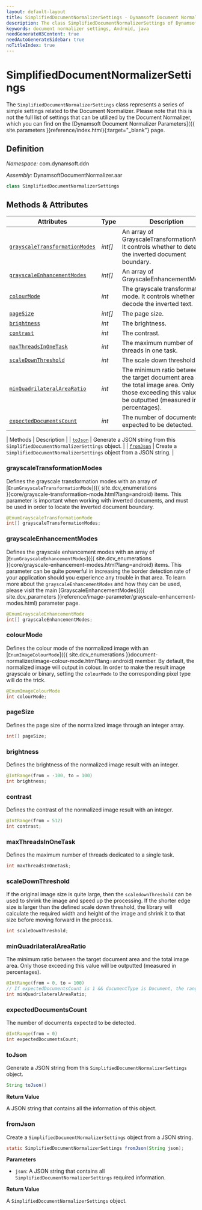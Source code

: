 ```yaml
---
layout: default-layout
title: SimplifiedDocumentNormalizerSettings - Dynamsoft Document Normalizer module Android Edition API Reference
description: The class SimplifiedDocumentNormalizerSettings of Dynamsoft Document Normalizer module Android edition represents the simplified document normalizer settings.
keywords: document normalizer settings, Android, java
needGenerateH3Content: true
needAutoGenerateSidebar: true
noTitleIndex: true
---
```


# SimplifiedDocumentNormalizerSettings

The `SimplifiedDocumentNormalizerSettings` class represents a series of simple settings related to the Document Normalizer. Please note that this is not the full list of settings that can be utilized by the Document Normalizer, which you can find on the [Dynamsoft Document Normalizer Parameters]({{ site.parameters }}reference/index.html){:target="_blank"} page.

## Definition

*Namespace:* com.dynamsoft.ddn

*Assembly:* DynamsoftDocumentNormalizer.aar

```java
class SimplifiedDocumentNormalizerSettings
```

## Methods & Attributes

| Attributes | Type | Description |
| ---------- | ---- | ----------- |
| [`grayscaleTransformationModes`](#grayscaletransformationmodes) | *int[]* | An array of GrayscaleTransformationMode. It controls whether to detect the inverted document boundary. |
| [`grayscaleEnhancementModes`](#grayscaleenhancementmodes) | *int[]* | An array of GrayscaleEnhancementModes. |
| [`colourMode`](#colourmode) | *int* | The grayscale transformation mode. It controls whether to decode the inverted text. |
| [`pageSize`](#pagesize) | *int[]* | The page size. |
| [`brightness`](#brightness) | *int* | The brightness. |
| [`contrast`](#contrast) | *int* | The contrast. |
| [`maxThreadsInOneTask`](#maxthreadsinonetask) | *int* | The maximum number of threads in one task. |
| [`scaleDownThreshold`](#scaledownthreshold) | *int* | The scale down threshold. |
| [`minQuadrilateralAreaRatio`](#minquadrilateralarearatio) | *int* | The minimum ratio between the target document area and the total image area. Only those exceeding this value will be outputted (measured in percentages). |
| [`expectedDocumentsCount`](#expecteddocumentscount) | *int* | The number of documents expected to be detected. |

| Methods | Description |
| [`toJson`](#tojson) | Generate a JSON string from this `SimplifiedDocumentNormalizerSettings` object. |
| [`fromJson`](#fromjson) | Create a `SimplifiedDocumentNormalizerSettings` object from a JSON string. |

### grayscaleTransformationModes

Defines the grayscale transformation modes with an array of [`EnumGrayscaleTransformationMode`]({{ site.dcv_enumerations }}core/grayscale-transformation-mode.html?lang=android) items. This parameter is important when working with inverted documents, and must be used in order to locate the inverted document boundary.

```java
@EnumGrayscaleTransformationMode
int[] grayscaleTransformationModes;
```

### grayscaleEnhancementModes

Defines the grayscale enhancement modes with an array of [`EnumGrayscaleEnhancementModes`]({{ site.dcv_enumerations }}core/grayscale-enhancement-modes.html?lang=android) items. This parameter can be quite powerful in increasing the border detection rate of your application should you experience any trouble in that area. To learn more about the `grayscaleEnhancementModes` and how they can be used, please visit the main [GrayscaleEnhancementModes]({{ site.dcv_parameters }}reference/image-parameter/grayscale-enhancement-modes.html) parameter page.

```java
@EnumGrayscaleEnhancementMode
int[] grayscaleEnhancementModes;
```

### colourMode

Defines the colour mode of the normalized image with an [`EnumImageColourMode`]({{ site.dcv_enumerations }}document-normalizer/image-colour-mode.html?lang=android) member. By default, the normalized image will output in colour. In order to make the result image grayscale or binary, setting the `colourMode` to the corresponding pixel type will do the trick.

```java
@EnumImageColourMode
int colourMode;
```

### pageSize

Defines the page size of the normalized image through an integer array.

```java
int[] pageSize;
```

### brightness

Defines the brightness of the normalized image result with an integer.

```java
@IntRange(from = -100, to = 100)
int brightness;
```

### contrast

Defines the contrast of the normalized image result with an integer.

```java
@IntRange(from = 512)
int contrast;
```

### maxThreadsInOneTask

Defines the maximum number of threads dedicated to a single task.

```java
int maxThreadsInOneTask;
```

### scaleDownThreshold

If the original image size is quite large, then the `scaledownThreshold` can be used to shrink the image and speed up the processing. If the shorter edge size is larger than the defined scale down threshold, the library will calculate the required width and height of the image and shrink it to that size before moving forward in the process.

```java
int scaleDownThreshold;
```

### minQuadrilateralAreaRatio

The minimum ratio between the target document area and the total image area. Only those exceeding this value will be outputted (measured in percentages).

```java
@IntRange(from = 0, to = 100)
// If expectedDocumentsCount is 1 && documentType is Document, the range is from 20 to 100.
int minQuadrilateralAreaRatio;
```

### expectedDocumentsCount

The number of documents expected to be detected.

```java
@IntRange(from = 0)
int expectedDocumentsCount;
```

### toJson

Generate a JSON string from this `SimplifiedDocumentNormalizerSettings` object.

```java
String toJson()
```

**Return Value**

A JSON string that contains all the information of this object.

### fromJson

Create a `SimplifiedDocumentNormalizerSettings` object from a JSON string.

```java
static SimplifiedDocumentNormalizerSettings fromJson(String json);
```

**Parameters**

* `json`: A JSON string that contains all `SimplifiedDocumentNormalizerSettings` required information.

**Return Value**

A `SimplifiedDocumentNormalizerSettings` object.
